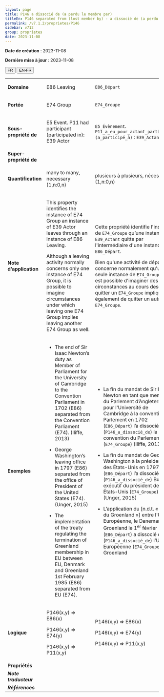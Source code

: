 ```yaml
---
layout: page
title: P146 a dissocié de (a perdu le membre par)
titleEn: P146 separated from (lost member by) - a dissocié de (a perdu le membre par)
permalink: /v7.1.2/proprietes/P146
sidebar: v712
group: proprietes
date: 2023-11-08
---
```


**Date de création** : 2023-11-08

**Dernière mise à jour** : 2023-11-08

<div class="lang-buttons">
 <button id="fr" class="activate">FR</button>
 <button id="en-fr">EN-FR</button>
</div>

<table>
<tbody>
<tr>
<td><strong>Domaine</strong></td>
<td class="en">
<p>E86 Leaving</p>
</td>
<td>
<p><code class="language-plaintext highlighter-rouge">E86_Départ</code></p>
</td>
</tr>
<tr>
<td><strong>Portée</strong></td>
<td class="en">
<p>E74 Group</p>
</td>
<td>
<p><code class="language-plaintext highlighter-rouge">E74_Groupe</code></p>
</td>
</tr>
<tr>
<td><strong>Sous-propriété de</strong></td>
<td class="en">
<p>E5 Event. P11 had participant (participated in): E39 Actor</p>
</td>
<td>
<p><code class="language-plaintext highlighter-rouge">E5_Évènement</code>. <code class="language-plaintext highlighter-rouge">P11_a_eu_pour_actant_participant (a_participé_à)</code> : <code class="language-plaintext highlighter-rouge">E39_Actant</code></p>
</td>
</tr>
<tr>
<td><strong>Super-propriété de</strong></td>
<td class="en">
</td>
<td>
</td>
</tr>
<tr>
<td><strong>Quantification</strong></td>
<td class="en">
<p>many to many, necessary (1,n:0,n)</p>
</td>
<td>
<p>plusieurs à plusieurs, nécessaire (1,n:0,n)</p>
</td>
</tr>
<tr>
<td><strong>Note d’application</strong></td>
<td class="en">
<p>This property identifies the instance of E74 Group an instance of E39 Actor leaves through an instance of E86 Leaving.</p>
<p>Although a leaving activity normally concerns only one instance of E74 Group, it is possible to imagine circumstances under which leaving one E74 Group implies leaving another E74 Group as well.</p>
</td>
<td>
<p>Cette propriété identifie l'instance de <code class="language-plaintext highlighter-rouge">E74_Groupe</code> qu’une instance de <code class="language-plaintext highlighter-rouge">E39_Actant</code> quitte par l'intermédiaire d'une instance de <code class="language-plaintext highlighter-rouge">E86_Départ</code>.</p>
<p>Bien qu'une activité de départ ne concerne normalement qu'une seule instance de <code class="language-plaintext highlighter-rouge">E74_Groupe</code>, il est possible d'imaginer des circonstances au cours desquelles quitter un <code class="language-plaintext highlighter-rouge">E74_Groupe</code> implique également de quitter un autre <code class="language-plaintext highlighter-rouge">E74_Groupe</code>.</p>
</td>
</tr>
<tr>
<td><strong>Exemples</strong></td>
<td class="en">
<ul>
<li><p>The end of Sir Isaac Newton’s duty as Member of Parliament for the University of Cambridge to the Convention Parliament in 1702 (E86) separated from the Convention Parliament (E74). (Iliffe, 2013)</p>
</li>
<li><p>George Washington’s leaving office in 1797 (E86) separated from the office of President of the United States (E74). (Unger, 2015)</p>
</li>
<li><p>The implementation of the treaty regulating the termination of Greenland membership in EU between EU, Denmark and Greenland 1st February 1985 (E86) separated from EU (E74).</p>
</li>
</ul>
</td>
<td>
<ul>
<li><p>La fin du mandat de Sir Isaac Newton en tant que membre du Parlement d’Angleterre pour l'Université de Cambridge à la convention du Parlement en 1702 (<code class="language-plaintext highlighter-rouge">E86_Départ</code>) l’a dissocié de (<code class="language-plaintext highlighter-rouge">P146_a_dissocié_de</code>) la convention du Parlement (<code class="language-plaintext highlighter-rouge">E74_Groupe</code>) (Iliffe, 2013)</p>
</li>
<li><p>La fin du mandat de George Washington à la présidence des États-Unis en 1797 (<code class="language-plaintext highlighter-rouge">E86_Départ</code>) l’a dissocié du (<code class="language-plaintext highlighter-rouge">P146_a_dissocié_de</code>) Bureau exécutif du président des États-Unis (<code class="language-plaintext highlighter-rouge">E74_Groupe</code>) (Unger, 2015)</p>
</li>
<li><p>L’application du [n.d.t. « Traité du Groenland »] entre l'Union Européenne, le Danemark et le Groenland le 1<sup>er</sup> février 1985 (<code class="language-plaintext highlighter-rouge">E86_Départ</code>) a dissocié de (<code class="language-plaintext highlighter-rouge">P146_a_dissocié_de</code>) l’Union Européenne (<code class="language-plaintext highlighter-rouge">E74_Groupe</code>) le Groenland</p>
</li>
</ul>
</td>
</tr>
<tr>
<td><strong>Logique</strong></td>
<td class="en">
<p>P146(x,y) ⇒ E86(x)</p>
<p>P146(x,y) ⇒ E74(y) </p>
<p>P146(x,y) ⇒ P11(x,y)</p>
</td>
<td>
<p>P146(x,y) ⇒ E86(x)</p>
<p>P146(x,y) ⇒ E74(y) </p>
<p>P146(x,y) ⇒ P11(x,y)</p>
</td>
</tr>
<tr>
<td><strong>Propriétés</strong></td>
<td class="en">
</td>
<td>
</td>
</tr>
<tr>
<td><strong><em>Note traducteur</em></strong></td>
<td colspan="2">
</td>
</tr>
<tr>
<td><strong><em>Références</em></strong></td>
<td colspan="2">
<p><em></em></p>
</td>
</tr>
</tbody>
</table>
